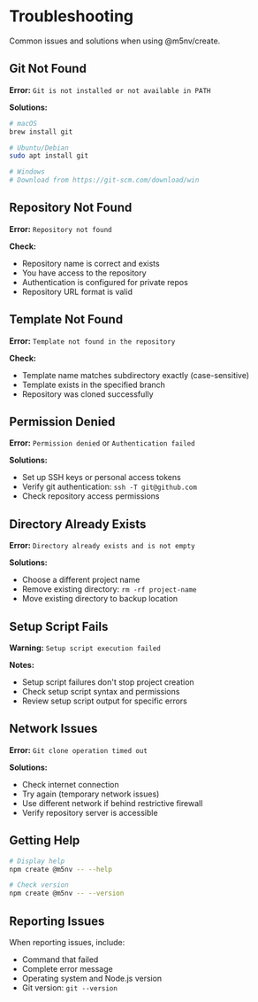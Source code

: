 # Troubleshooting

Common issues and solutions when using @m5nv/create.

## Git Not Found

**Error:** `Git is not installed or not available in PATH`

**Solutions:**
```bash
# macOS
brew install git

# Ubuntu/Debian
sudo apt install git

# Windows
# Download from https://git-scm.com/download/win
```

## Repository Not Found

**Error:** `Repository not found`

**Check:**
- Repository name is correct and exists
- You have access to the repository
- Authentication is configured for private repos
- Repository URL format is valid

## Template Not Found

**Error:** `Template not found in the repository`

**Check:**
- Template name matches subdirectory exactly (case-sensitive)
- Template exists in the specified branch
- Repository was cloned successfully

## Permission Denied

**Error:** `Permission denied` or `Authentication failed`

**Solutions:**
- Set up SSH keys or personal access tokens
- Verify git authentication: `ssh -T git@github.com`
- Check repository access permissions

## Directory Already Exists

**Error:** `Directory already exists and is not empty`

**Solutions:**
- Choose a different project name
- Remove existing directory: `rm -rf project-name`
- Move existing directory to backup location

## Setup Script Fails

**Warning:** `Setup script execution failed`

**Notes:**
- Setup script failures don't stop project creation
- Check setup script syntax and permissions
- Review setup script output for specific errors

## Network Issues

**Error:** `Git clone operation timed out`

**Solutions:**
- Check internet connection
- Try again (temporary network issues)
- Use different network if behind restrictive firewall
- Verify repository server is accessible

## Getting Help

```bash
# Display help
npm create @m5nv -- --help

# Check version
npm create @m5nv -- --version
```

## Reporting Issues

When reporting issues, include:
- Command that failed
- Complete error message
- Operating system and Node.js version
- Git version: `git --version`